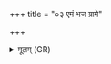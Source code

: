+++
title = "०३ एमं भज ग्रामे"

+++
<details><summary>मूलम् (GR)</summary>

एमं भज ग्रामे अश्वेषु गोषु  
निष्टं भज यो ऽमित्रो अस्य ।  
वर्ष्मत् क्षत्राणाम् अयम् अस्तु राजा-  
-इन्द्र शत्रूं रन्धय सर्वम् अस्मै ॥
</details>